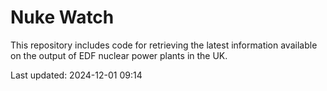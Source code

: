 # Nuke Watch

This repository includes code for retrieving the latest information available on the output of EDF nuclear power plants in the UK.

Last updated: 2024-12-01 09:14